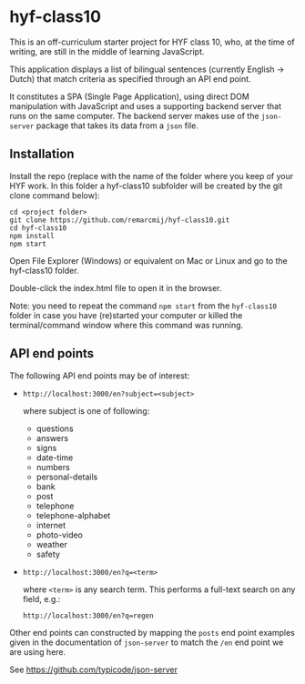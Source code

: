 # hyf-class10

This is an off-curriculum starter project for HYF class 10, who, at the time of writing, are still in the middle of learning JavaScript.

This application displays a list of bilingual sentences (currently English -> Dutch) that match criteria as specified through an API end point.

It constitutes a SPA (Single Page Application), using direct DOM manipulation with JavaScript and uses a supporting backend server that runs on the same computer. The backend server makes use of the `json-server` package that takes its data from a `json` file.

## Installation

Install the repo (replace <project folder> with the name of the folder where you keep of your HYF work. In this folder a hyf-class10 subfolder will be created by the git clone command below):

```
cd <project folder>
git clone https://github.com/remarcmij/hyf-class10.git
cd hyf-class10
npm install
npm start
```

Open File Explorer (Windows) or equivalent on Mac or Linux and go to the hyf-class10 folder.

Double-click the index.html file to open it in the browser.

Note: you need to repeat the command `npm start` from the `hyf-class10` folder in case you have (re)started your computer or killed the terminal/command window where this command was running.

## API end points

The following API end points may be of interest:

- `http://localhost:3000/en?subject=<subject>`

    where subject is one of following:

    - questions
    - answers
    - signs
    - date-time
    - numbers
    - personal-details
    - bank
    - post
    - telephone
    - telephone-alphabet
    - internet
    - photo-video
    - weather
    - safety

- `http://localhost:3000/en?q=<term>`

    where `<term>` is any search term. This performs a full-text search on any field, e.g.:

    `http://localhost:3000/en?q=regen`

Other end points can constructed by mapping the `posts` end point examples given in the documentation of `json-server` to match the `/en` end point we are using here.

See https://github.com/typicode/json-server

